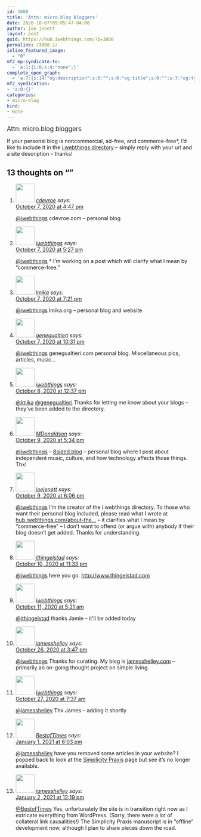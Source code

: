 ```yaml
---
id: 3808
title: 'Attn: micro.blog bloggers'
date: 2020-10-07T09:05:47-04:00
author: joe jenett
layout: post
guid: https://hub.iwebthings.com/?p=3808
permalink: /3808-2/
inline_featured_image:
  - "0"
mf2_mp-syndicate-to:
  - 'a:1:{i:0;s:4:"none";}'
complete_open_graph:
  - 'a:7:{s:14:"og:description";s:0:"";s:8:"og:title";s:0:"";s:7:"og:type";s:0:"";s:12:"twitter:card";s:7:"summary";s:15:"twitter:creator";s:0:"";s:19:"twitter:description";s:0:"";s:8:"og:image";s:0:"";}'
mf2_syndication:
- 'a:0:{}'
categories:
- micro-blog
kind:
- Note
---
```

<big>Attn: micro.blog bloggers</big>

If your personal blog is noncommercial, ad-free, and commerce-free*, I&#8217;d like to include it in the [i.webthings directory](https://directory.iwebthings.com/ "") &#8211; simply reply with your url and a site description &#8211; thanks!

<h2 id="comments-title">13 thoughts on “<span></span>”		</h2>


<ol class="commentlist">
<li class="comment even thread-even depth-1 u-comment h-cite h-entry p-comment" id="li-comment-548">
<article id="comment-548" class="comment " itemprop="comment" itemscope="" itemtype="http://schema.org/Comment">
<footer>
<address class="comment-author p-author author vcard hcard h-card" itemprop="creator" itemscope="" itemtype="http://schema.org/Person">
<img alt="" src="https://micro.blog/cdevroe/avatar.jpg" srcset="https://micro.blog/cdevroe/avatar.jpg 2x" class="avatar avatar-50 photo avatar-default local-avatar u-photo" itemprop="image" loading="lazy" width="50" height="50">				<cite class="fn p-name" itemprop="name"><a href="https://micro.blog/cdevroe" rel="external nofollow ugc" class="u-url url">cdevroe</a></cite> <span class="says">says:</span>					</address>
<!-- .comment-author .vcard -->

<div class="comment-meta commentmetadata">
<a href="https://micro.blog/cdevroe/10376724"><time class="updated published dt-updated dt-published" datetime="2020-10-07T16:47:58-04:00" itemprop="datePublished dateModified dateCreated">
October 7, 2020 at 4:47 pm						</time></a>
			</div>
<!-- .comment-meta .commentmetadata -->
</footer>

<div class="comment-content e-content p-summary p-name" itemprop="text name description">
<p><a href="https://micro.blog/iwebthings" rel="nofollow ugc">@iwebthings</a> cdevroe.com – personal blog</p>
</div>

<div class="reply">
	</div>
<!-- .reply -->
</article><!-- #comment-## -->
</li>
<!-- #comment-## -->
<li class="comment odd alt thread-odd thread-alt depth-1 u-comment h-cite h-entry p-comment" id="li-comment-549">
<article id="comment-549" class="comment " itemprop="comment" itemscope="" itemtype="http://schema.org/Comment">
<footer>
<address class="comment-author p-author author vcard hcard h-card" itemprop="creator" itemscope="" itemtype="http://schema.org/Person">
<img alt="" src="https://micro.blog/iwebthings/avatar.jpg" srcset="https://micro.blog/iwebthings/avatar.jpg 2x" class="avatar avatar-50 photo avatar-default local-avatar u-photo" itemprop="image" loading="lazy" width="50" height="50">				<cite class="fn p-name" itemprop="name"><a href="https://micro.blog/iwebthings" rel="external nofollow ugc" class="u-url url">iwebthings</a></cite> <span class="says">says:</span>					</address>
<!-- .comment-author .vcard -->

<div class="comment-meta commentmetadata">
<a href="https://micro.blog/iwebthings/10376824"><time class="updated published dt-updated dt-published" datetime="2020-10-07T17:27:32-04:00" itemprop="datePublished dateModified dateCreated">
October 7, 2020 at 5:27 pm						</time></a>
			</div>
<!-- .comment-meta .commentmetadata -->
</footer>

<div class="comment-content e-content p-summary p-name" itemprop="text name description">
<p><a href="https://micro.blog/iwebthings" rel="nofollow ugc">@iwebthings</a> * I’m working on a post which will clarify what I mean by “commerce-free.”</p>
</div>

<div class="reply">
	</div>
<!-- .reply -->
</article><!-- #comment-## -->
</li>
<!-- #comment-## -->
<li class="comment even thread-even depth-1 u-comment h-cite h-entry p-comment" id="li-comment-550">
<article id="comment-550" class="comment " itemprop="comment" itemscope="" itemtype="http://schema.org/Comment">
<footer>
<address class="comment-author p-author author vcard hcard h-card" itemprop="creator" itemscope="" itemtype="http://schema.org/Person">
<img alt="" src="https://micro.blog/lmika/avatar.jpg" srcset="https://micro.blog/lmika/avatar.jpg 2x" class="avatar avatar-50 photo avatar-default local-avatar u-photo" itemprop="image" loading="lazy" width="50" height="50">				<cite class="fn p-name" itemprop="name"><a href="https://micro.blog/lmika" rel="external nofollow ugc" class="u-url url">lmika</a></cite> <span class="says">says:</span>					</address>
<!-- .comment-author .vcard -->

<div class="comment-meta commentmetadata">
<a href="https://micro.blog/lmika/10377118"><time class="updated published dt-updated dt-published" datetime="2020-10-07T19:21:14-04:00" itemprop="datePublished dateModified dateCreated">
October 7, 2020 at 7:21 pm						</time></a>
			</div>
<!-- .comment-meta .commentmetadata -->
</footer>

<div class="comment-content e-content p-summary p-name" itemprop="text name description">
<p><a href="https://micro.blog/iwebthings" rel="nofollow ugc">@iwebthings</a> lmika.org – personal blog and website</p>
</div>

<div class="reply">
	</div>
<!-- .reply -->
</article><!-- #comment-## -->
</li>
<!-- #comment-## -->
<li class="comment odd alt thread-odd thread-alt depth-1 u-comment h-cite h-entry p-comment" id="li-comment-552">
<article id="comment-552" class="comment " itemprop="comment" itemscope="" itemtype="http://schema.org/Comment">
<footer>
<address class="comment-author p-author author vcard hcard h-card" itemprop="creator" itemscope="" itemtype="http://schema.org/Person">
<img alt="" src="https://www.gravatar.com/avatar/b8239ea5bc7b33b679e24f97f21ee4f0?s=96&amp;d=https%3A%2F%2Fmicro.blog%2Fimages%2Fblank_avatar.png" srcset="https://www.gravatar.com/avatar/b8239ea5bc7b33b679e24f97f21ee4f0?s=96&amp;d=https%3A%2F%2Fmicro.blog%2Fimages%2Fblank_avatar.png 2x" class="avatar avatar-50 photo avatar-default local-avatar u-photo" itemprop="image" loading="lazy" width="50" height="50">				<cite class="fn p-name" itemprop="name"><a href="https://micro.blog/genegualtieri" rel="external nofollow ugc" class="u-url url">genegualtieri</a></cite> <span class="says">says:</span>					</address>
<!-- .comment-author .vcard -->

<div class="comment-meta commentmetadata">
<a href="https://micro.blog/genegualtieri/10378046"><time class="updated published dt-updated dt-published" datetime="2020-10-07T22:31:57-04:00" itemprop="datePublished dateModified dateCreated">
October 7, 2020 at 10:31 pm						</time></a>
			</div>
<!-- .comment-meta .commentmetadata -->
</footer>

<div class="comment-content e-content p-summary p-name" itemprop="text name description">
<p><a href="https://micro.blog/iwebthings" rel="nofollow ugc">@iwebthings</a> genegualtieri.com personal blog. Miscellaneous pics, articles, music…</p>
</div>

<div class="reply">
	</div>
<!-- .reply -->
</article><!-- #comment-## -->
</li>
<!-- #comment-## -->
<li class="comment even thread-even depth-1 u-comment h-cite h-entry p-comment" id="li-comment-555">
<article id="comment-555" class="comment " itemprop="comment" itemscope="" itemtype="http://schema.org/Comment">
<footer>
<address class="comment-author p-author author vcard hcard h-card" itemprop="creator" itemscope="" itemtype="http://schema.org/Person">
<img alt="" src="https://micro.blog/iwebthings/avatar.jpg" srcset="https://micro.blog/iwebthings/avatar.jpg 2x" class="avatar avatar-50 photo avatar-default local-avatar u-photo" itemprop="image" loading="lazy" width="50" height="50">				<cite class="fn p-name" itemprop="name"><a href="https://micro.blog/iwebthings" rel="external nofollow ugc" class="u-url url">iwebthings</a></cite> <span class="says">says:</span>					</address>
<!-- .comment-author .vcard -->

<div class="comment-meta commentmetadata">
<a href="https://micro.blog/iwebthings/10381468"><time class="updated published dt-updated dt-published" datetime="2020-10-08T12:37:26-04:00" itemprop="datePublished dateModified dateCreated">
October 8, 2020 at 12:37 pm						</time></a>
			</div>
<!-- .comment-meta .commentmetadata -->
</footer>

<div class="comment-content e-content p-summary p-name" itemprop="text name description">
<p><a href="https://micro.blog/lmika" rel="nofollow ugc">@lmika</a> <a href="https://micro.blog/genegualtieri" rel="nofollow ugc">@genegualtieri</a> Thanks for letting me know about your blogs – they’ve been added to the directory.</p>
</div>

<div class="reply">
	</div>
<!-- .reply -->
</article><!-- #comment-## -->
</li>
<!-- #comment-## -->
<li class="comment odd alt thread-odd thread-alt depth-1 u-comment h-cite h-entry p-comment" id="li-comment-560">
<article id="comment-560" class="comment " itemprop="comment" itemscope="" itemtype="http://schema.org/Comment">
<footer>
<address class="comment-author p-author author vcard hcard h-card" itemprop="creator" itemscope="" itemtype="http://schema.org/Person">
<img alt="" src="https://micro.blog/MDonaldson/avatar.jpg" srcset="https://micro.blog/MDonaldson/avatar.jpg 2x" class="avatar avatar-50 photo avatar-default local-avatar u-photo" itemprop="image" loading="lazy" width="50" height="50">				<cite class="fn p-name" itemprop="name"><a href="https://micro.blog/MDonaldson" rel="external nofollow ugc" class="u-url url">MDonaldson</a></cite> <span class="says">says:</span>					</address>
<!-- .comment-author .vcard -->

<div class="comment-meta commentmetadata">
<a href="https://micro.blog/MDonaldson/10387752"><time class="updated published dt-updated dt-published" datetime="2020-10-09T17:34:35-04:00" itemprop="datePublished dateModified dateCreated">
October 9, 2020 at 5:34 pm						</time></a>
			</div>
<!-- .comment-meta .commentmetadata -->
</footer>

<div class="comment-content e-content p-summary p-name" itemprop="text name description">
<p><a href="https://micro.blog/iwebthings" rel="nofollow ugc">@iwebthings</a> – <a href="https://8sided.blog/" rel="nofollow ugc">8sided.blog</a> – personal blog where I post about independent music, culture, and how technology affects those things. Thx!</p>
</div>

<div class="reply">
	</div>
<!-- .reply -->
</article><!-- #comment-## -->
</li>
<!-- #comment-## -->
<li class="comment even thread-even depth-1 u-comment h-cite h-entry p-comment" id="li-comment-562">
<article id="comment-562" class="comment " itemprop="comment" itemscope="" itemtype="http://schema.org/Comment">
<footer>
<address class="comment-author p-author author vcard hcard h-card" itemprop="creator" itemscope="" itemtype="http://schema.org/Person">
<img alt="" src="https://micro.blog/joejenett/avatar.jpg" srcset="https://micro.blog/joejenett/avatar.jpg 2x" class="avatar avatar-50 photo avatar-default local-avatar u-photo" itemprop="image" loading="lazy" width="50" height="50">				<cite class="fn p-name" itemprop="name"><a href="https://micro.blog/joejenett" rel="external nofollow ugc" class="u-url url">joejenett</a></cite> <span class="says">says:</span>					</address>
<!-- .comment-author .vcard -->

<div class="comment-meta commentmetadata">
<a href="https://micro.blog/joejenett/10387834"><time class="updated published dt-updated dt-published" datetime="2020-10-09T18:06:33-04:00" itemprop="datePublished dateModified dateCreated">
October 9, 2020 at 6:06 pm						</time></a>
			</div>
<!-- .comment-meta .commentmetadata -->
</footer>

<div class="comment-content e-content p-summary p-name" itemprop="text name description">
<p><a href="https://micro.blog/iwebthings" rel="nofollow ugc">@iwebthings</a> I’m the creator of the i.webthings directory. To those who want their personal blog included, please read what I wrote at <a href="/about-the-iwebthings-directory/">hub.iwebthings.com/about-the…</a> – it clarifies what I mean by “commerce-free” – I don’t want to offend (or argue with) anybody if their blog doesn’t get added. Thanks for understanding.</p>
</div>

<div class="reply">
	</div>
<!-- .reply -->
</article><!-- #comment-## -->
</li>
<!-- #comment-## -->
<li class="comment odd alt thread-odd thread-alt depth-1 u-comment h-cite h-entry p-comment" id="li-comment-564">
<article id="comment-564" class="comment " itemprop="comment" itemscope="" itemtype="http://schema.org/Comment">
<footer>
<address class="comment-author p-author author vcard hcard h-card" itemprop="creator" itemscope="" itemtype="http://schema.org/Person">
<img alt="" src="https://micro.blog/jthingelstad/avatar.jpg" srcset="https://micro.blog/jthingelstad/avatar.jpg 2x" class="avatar avatar-50 photo avatar-default local-avatar u-photo" itemprop="image" loading="lazy" width="50" height="50">				<cite class="fn p-name" itemprop="name"><a href="https://micro.blog/jthingelstad" rel="external nofollow ugc" class="u-url url">jthingelstad</a></cite> <span class="says">says:</span>					</address>
<!-- .comment-author .vcard -->

<div class="comment-meta commentmetadata">
<a href="https://micro.blog/jthingelstad/10393890"><time class="updated published dt-updated dt-published" datetime="2020-10-10T23:33:26-04:00" itemprop="datePublished dateModified dateCreated">
October 10, 2020 at 11:33 pm						</time></a>
			</div>
<!-- .comment-meta .commentmetadata -->
</footer>

<div class="comment-content e-content p-summary p-name" itemprop="text name description">
<p><a href="https://micro.blog/iwebthings" rel="nofollow ugc">@iwebthings</a> here you go. <a href="https://www.thingelstad.com/" rel="nofollow ugc">http://www.thingelstad.com</a></p>
</div>

<div class="reply">
	</div>
<!-- .reply -->
</article><!-- #comment-## -->
</li>
<!-- #comment-## -->
<li class="comment even thread-even depth-1 u-comment h-cite h-entry p-comment" id="li-comment-565">
<article id="comment-565" class="comment " itemprop="comment" itemscope="" itemtype="http://schema.org/Comment">
<footer>
<address class="comment-author p-author author vcard hcard h-card" itemprop="creator" itemscope="" itemtype="http://schema.org/Person">
<img alt="" src="https://micro.blog/iwebthings/avatar.jpg" srcset="https://micro.blog/iwebthings/avatar.jpg 2x" class="avatar avatar-50 photo avatar-default local-avatar u-photo" itemprop="image" loading="lazy" width="50" height="50">				<cite class="fn p-name" itemprop="name"><a href="https://micro.blog/iwebthings" rel="external nofollow ugc" class="u-url url">iwebthings</a></cite> <span class="says">says:</span>					</address>
<!-- .comment-author .vcard -->

<div class="comment-meta commentmetadata">
<a href="https://micro.blog/iwebthings/10394794"><time class="updated published dt-updated dt-published" datetime="2020-10-11T05:21:42-04:00" itemprop="datePublished dateModified dateCreated">
October 11, 2020 at 5:21 am						</time></a>
			</div>
<!-- .comment-meta .commentmetadata -->
</footer>

<div class="comment-content e-content p-summary p-name" itemprop="text name description">
<p><a href="https://micro.blog/jthingelstad" rel="nofollow ugc">@jthingelstad</a> thanks Jamie – it’ll be added today</p>
</div>

<div class="reply">
	</div>
<!-- .reply -->
</article><!-- #comment-## -->
</li>
<!-- #comment-## -->
<li class="comment odd alt thread-odd thread-alt depth-1 u-comment h-cite h-entry p-comment" id="li-comment-578">
<article id="comment-578" class="comment " itemprop="comment" itemscope="" itemtype="http://schema.org/Comment">
<footer>
<address class="comment-author p-author author vcard hcard h-card" itemprop="creator" itemscope="" itemtype="http://schema.org/Person">
<img alt="" src="https://www.gravatar.com/avatar/1819e59f9961a8c00b20fa9443a44b7e?s=96&amp;d=https%3A%2F%2Fmicro.blog%2Fimages%2Fblank_avatar.png" srcset="https://www.gravatar.com/avatar/1819e59f9961a8c00b20fa9443a44b7e?s=96&amp;d=https%3A%2F%2Fmicro.blog%2Fimages%2Fblank_avatar.png 2x" class="avatar avatar-50 photo avatar-default local-avatar u-photo" itemprop="image" loading="lazy" width="50" height="50">				<cite class="fn p-name" itemprop="name"><a href="https://micro.blog/jamesshelley" rel="external nofollow ugc" class="u-url url">jamesshelley</a></cite> <span class="says">says:</span>					</address>
<!-- .comment-author .vcard -->

<div class="comment-meta commentmetadata">
<a href="https://micro.blog/jamesshelley/10473877"><time class="updated published dt-updated dt-published" datetime="2020-10-26T15:47:40-04:00" itemprop="datePublished dateModified dateCreated">
October 26, 2020 at 3:47 pm						</time></a>
			</div>
<!-- .comment-meta .commentmetadata -->
</footer>

<div class="comment-content e-content p-summary p-name" itemprop="text name description">
<p><a href="https://micro.blog/iwebthings" rel="nofollow ugc">@iwebthings</a> Thanks for curating. My blog is <a href="https://jamesshelley.com/" rel="nofollow ugc">jamesshelley.com</a> – primarily an on-going thought project on simple living.</p>
</div>

<div class="reply">
	</div>
<!-- .reply -->
</article><!-- #comment-## -->
</li>
<!-- #comment-## -->
<li class="comment even thread-even depth-1 u-comment h-cite h-entry p-comment" id="li-comment-579">
<article id="comment-579" class="comment " itemprop="comment" itemscope="" itemtype="http://schema.org/Comment">
<footer>
<address class="comment-author p-author author vcard hcard h-card" itemprop="creator" itemscope="" itemtype="http://schema.org/Person">
<img alt="" src="https://micro.blog/iwebthings/avatar.jpg" srcset="https://micro.blog/iwebthings/avatar.jpg 2x" class="avatar avatar-50 photo avatar-default local-avatar u-photo" itemprop="image" loading="lazy" width="50" height="50">				<cite class="fn p-name" itemprop="name"><a href="https://micro.blog/iwebthings" rel="external nofollow ugc" class="u-url url">iwebthings</a></cite> <span class="says">says:</span>					</address>
<!-- .comment-author .vcard -->

<div class="comment-meta commentmetadata">
<a href="https://micro.blog/iwebthings/10477622"><time class="updated published dt-updated dt-published" datetime="2020-10-27T07:37:00-04:00" itemprop="datePublished dateModified dateCreated">
October 27, 2020 at 7:37 am						</time></a>
			</div>
<!-- .comment-meta .commentmetadata -->
</footer>

<div class="comment-content e-content p-summary p-name" itemprop="text name description">
<p><a href="https://micro.blog/jamesshelley" rel="nofollow ugc">@jamesshelley</a> Thx James – adding it shortly</p>
</div>

<div class="reply">
	</div>
<!-- .reply -->
</article><!-- #comment-## -->
</li>
<!-- #comment-## -->
<li class="comment odd alt thread-odd thread-alt depth-1 u-comment h-cite h-entry p-comment" id="li-comment-2629">
<article id="comment-2629" class="comment " itemprop="comment" itemscope="" itemtype="http://schema.org/Comment">
<footer>
<address class="comment-author p-author author vcard hcard h-card" itemprop="creator" itemscope="" itemtype="http://schema.org/Person">
<img alt="" src="https://www.gravatar.com/avatar/f976ec4895cce784b2c939f7f39f599a?s=96&amp;d=https%3A%2F%2Fmicro.blog%2Fimages%2Fblank_avatar.png" srcset="https://www.gravatar.com/avatar/f976ec4895cce784b2c939f7f39f599a?s=96&amp;d=https%3A%2F%2Fmicro.blog%2Fimages%2Fblank_avatar.png 2x" class="avatar avatar-50 photo avatar-default local-avatar u-photo" itemprop="image" loading="lazy" width="50" height="50">				<cite class="fn p-name" itemprop="name"><a href="https://micro.blog/BestofTimes" rel="external nofollow ugc" class="u-url url">BestofTimes</a></cite> <span class="says">says:</span>					</address>
<!-- .comment-author .vcard -->

<div class="comment-meta commentmetadata">
<a href="https://micro.blog/BestofTimes/10799600"><time class="updated published dt-updated dt-published" datetime="2021-01-01T18:03:48-05:00" itemprop="datePublished dateModified dateCreated">
January 1, 2021 at 6:03 pm						</time></a>
			</div>
<!-- .comment-meta .commentmetadata -->
</footer>

<div class="comment-content e-content p-summary p-name" itemprop="text name description">
<p><a href="https://micro.blog/jamesshelley" rel="nofollow ugc">@jamesshelley</a> have you removed some articles in your website? I popped back to look at the <a href="https://jamesshelley.com/manuscripts/simplicity/" rel="nofollow ugc">Simplicity Praxis</a> page but see it’s no longer available.</p>
</div>

<div class="reply">
	</div>
<!-- .reply -->
</article><!-- #comment-## -->
</li>
<!-- #comment-## -->
<li class="comment even thread-even depth-1 u-comment h-cite h-entry p-comment" id="li-comment-2630">
<article id="comment-2630" class="comment " itemprop="comment" itemscope="" itemtype="http://schema.org/Comment">
<footer>
<address class="comment-author p-author author vcard hcard h-card" itemprop="creator" itemscope="" itemtype="http://schema.org/Person">
<img alt="" src="https://www.gravatar.com/avatar/1819e59f9961a8c00b20fa9443a44b7e?s=96&amp;d=https%3A%2F%2Fmicro.blog%2Fimages%2Fblank_avatar.png" srcset="https://www.gravatar.com/avatar/1819e59f9961a8c00b20fa9443a44b7e?s=96&amp;d=https%3A%2F%2Fmicro.blog%2Fimages%2Fblank_avatar.png 2x" class="avatar avatar-50 photo avatar-default local-avatar u-photo" itemprop="image" loading="lazy" width="50" height="50">				<cite class="fn p-name" itemprop="name"><a href="https://micro.blog/jamesshelley" rel="external nofollow ugc" class="u-url url">jamesshelley</a></cite> <span class="says">says:</span>					</address>
<!-- .comment-author .vcard -->

<div class="comment-meta commentmetadata">
<a href="https://micro.blog/jamesshelley/10802792"><time class="updated published dt-updated dt-published" datetime="2021-01-02T12:19:53-05:00" itemprop="datePublished dateModified dateCreated">
January 2, 2021 at 12:19 pm						</time></a>
			</div>
<!-- .comment-meta .commentmetadata -->
</footer>

<div class="comment-content e-content p-summary p-name" itemprop="text name description">
<p><a href="https://micro.blog/BestofTimes" rel="nofollow ugc">@BestofTimes</a> Yes, unfortunately the site is in transition right now as I extricate everything from WordPress. (Sorry, there were a lot of collateral link causalities!) The Simplicity Praxis manuscript is in “offline” development now, although I plan to share pieces down the road.</p>
</div>

<div class="reply">
	</div>
<!-- .reply -->
</article><!-- #comment-## -->
</li>
<!-- #comment-## -->
</ol>
